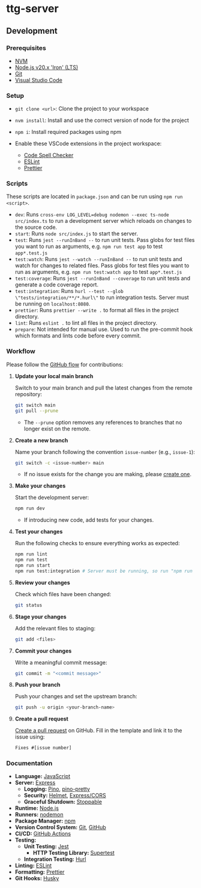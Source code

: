 # ttg-server

## Development

### Prerequisites

- [NVM](https://github.com/nvm-sh/nvm)
- [Node.js v20.x 'Iron' (LTS)](https://nodejs.org/en)
- [Git](https://git-scm.com/)
- [Visual Studio Code](https://code.visualstudio.com/)

### Setup

- `git clone <url>`: Clone the project to your workspace

- `nvm install`: Install and use the correct version of node for the project

- `npm i`: Install required packages using npm

- Enable these VSCode extensions in the project workspace:

  - [Code Spell Checker](https://marketplace.visualstudio.com/items?itemName=streetsidesoftware.code-spell-checker)
  - [ESLint](https://marketplace.visualstudio.com/items?itemName=dbaeumer.vscode-eslint)
  - [Prettier](https://marketplace.visualstudio.com/items?itemName=esbenp.prettier-vscode)

### Scripts

These scripts are located in `package.json` and can be run using `npm run <script>`.

- `dev`: Runs `cross-env LOG_LEVEL=debug nodemon --exec ts-node src/index.ts` to run a development server which reloads on changes to the source code.
- `start`: Runs `node src/index.js` to start the server.
- `test`: Runs `jest --runInBand --` to run unit tests. Pass globs for test files you want to run as arguments, e.g. `npm run test app` to test `app*.test.js`
- `test:watch`: Runs `jest --watch --runInBand --` to run unit tests and watch for changes to related files. Pass globs for test files you want to run as arguments, e.g. `npm run test:watch app` to test `app*.test.js`
- `test:coverage`: Runs `jest --runInBand --coverage` to run unit tests and generate a code coverage report.
- `test:integration`: Runs `hurl --test --glob \"tests/integration/**/*.hurl\"` to run integration tests. Server must be running on `localhost:8080`.
- `prettier`: Runs `prettier --write .` to format all files in the project directory.
- `lint`: Runs `eslint .` to lint all files in the project directory.
- `prepare`: Not intended for manual use. Used to run the pre-commit hook which formats and lints code before every commit.

### Workflow

Please follow the [GitHub flow](https://docs.github.com/en/get-started/using-github/github-flow) for contributions:

1. **Update your local main branch**

   Switch to your main branch and pull the latest changes from the remote repository:

   ```bash
   git switch main
   git pull --prune
   ```

   - The `--prune` option removes any references to branches that no longer exist on the remote.

2. **Create a new branch**

   Name your branch following the convention `issue-number` (e.g., `issue-1`):

   ```bash
   git switch -c <issue-number> main
   ```

   - If no issue exists for the change you are making, please [create one](https://github.com/tabletop-generator/server/issues/new/choose).

3. **Make your changes**

   Start the development server:

   ```bash
   npm run dev
   ```

   - If introducing new code, add tests for your changes.

4. **Test your changes**

   Run the following checks to ensure everything works as expected:

   ```bash
   npm run lint
   npm run test
   npm run start
   npm run test:integration # Server must be running, so run "npm run start" first
   ```

5. **Review your changes**

   Check which files have been changed:

   ```bash
   git status
   ```

6. **Stage your changes**

   Add the relevant files to staging:

   ```bash
   git add <files>
   ```

7. **Commit your changes**

   Write a meaningful commit message:

   ```bash
   git commit -m "<commit message>"
   ```

8. **Push your branch**

   Push your changes and set the upstream branch:

   ```bash
   git push -u origin <your-branch-name>
   ```

9. **Create a pull request**

   [Create a pull request](https://github.com/tabletop-generator/server/compare) on GitHub. Fill in the template and link it to the issue using:

   ```txt
   Fixes #[issue number]
   ```

### Documentation

- **Language:** [JavaScript](https://developer.mozilla.org/en-US/docs/Web/JavaScript)
- **Server:** [Express](https://expressjs.com/en/4x/api.html)
  - **Logging:** [Pino](https://getpino.io/#/docs/api), [pino-pretty](https://github.com/pinojs/pino-pretty)
  - **Security:** [Helmet](https://helmetjs.github.io/), [Express/CORS](https://github.com/expressjs/cors#readme)
  - **Graceful Shutdown:** [Stoppable](https://github.com/hunterloftis/stoppable#readme)
- **Runtime:** [Node.js](https://nodejs.org/docs/latest-v20.x/api/)
- **Runners:** [nodemon](https://github.com/remy/nodemon#readme)
- **Package Manager:** [npm](https://docs.npmjs.com/)
- **Version Control System:** [Git](https://git-scm.com/doc), [GitHub](https://docs.github.com/)
- **CI/CD:** [GitHub Actions](https://docs.github.com/en/actions)
- **Testing:**
  - **Unit Testing:** [Jest](https://jestjs.io/)
    - **HTTP Testing Library:** [Supertest](https://github.com/ladjs/supertest#readme)
  - **Integration Testing:** [Hurl](https://hurl.dev/)
- **Linting:** [ESLint](https://eslint.org/docs/v9.x/)
- **Formatting:** [Prettier](https://prettier.io/docs/en/)
- **Git Hooks:** [Husky](https://typicode.github.io/husky/)
